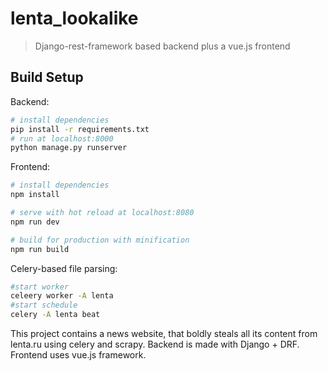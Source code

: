 # lenta_lookalike

>Django-rest-framework based backend plus
> a vue.js frontend

## Build Setup

Backend:


``` bash
# install dependencies
pip install -r requirements.txt
# run at localhost:8000
python manage.py runserver
```
Frontend:

``` bash
# install dependencies
npm install

# serve with hot reload at localhost:8080
npm run dev

# build for production with minification
npm run build
```

Celery-based file parsing:

``` bash
#start worker
celeery worker -A lenta
#start schedule
celery -A lenta beat
```

This project contains a news website, that boldly steals all its content from lenta.ru using celery and scrapy. Backend is made with Django + DRF. Frontend uses vue.js framework. 